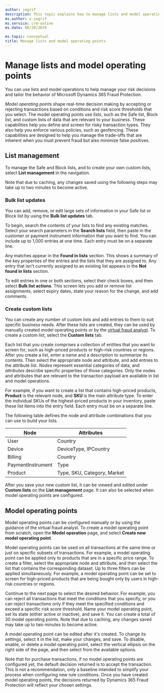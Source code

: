```yaml
---
author: jegrif
description: This topic explains how to manage lists and model operating points in Microsoft Dynamics 365 Fraud Protection.
ms.author: v-jegrif
ms.service: crm-online
ms.date: 08/20/2019

ms.topic: conceptual
title: Manage lists and model operating points
---
```


# Manage lists and model operating points

You can use lists and model operations to help manage your risk decisions and tailor the behavior of Microsoft Dynamics 365 Fraud Protection.

*Model operating points* shape real-time decision making by accepting or rejecting transactions based on conditions and risk score thresholds that you select. The model operating points use *lists*, such as the Safe list, Block list, and custom lists of data that are relevant to your business. These capabilities help you define and screen for risky transaction types. They also help you enforce various policies, such as geofencing. These capabilities are designed to help you manage the trade-offs that are inherent when you must prevent fraud but also minimize false positives.

## List management

To manage the Safe and Block lists, and to create your own custom lists, select **List management** in the navigation.

Note that due to caching, any changes saved using the following steps may take up to two minutes to become active.

### Bulk list updates

You can add, remove, or edit large sets of information in your Safe list or Block list by using the **Bulk list updates** tab.

To begin, search the contents of your lists to find any existing matches. Select your search parameters in the **Search lists** field,  then paste in the customer or payment instrument information that you want to find. You can include up to 1,000 entries at one time. Each entry must be on a separate line.

Any matches appear in the **Found in lists** section. This shows a summary of the key properties of the entries and the lists that they are assigned to. Any entry that isn't currently assigned to an existing list appears in the **Not found in lists** section.

To edit entries in one or both sections, select their check boxes, and then select **Bulk list actions**. This screen lets you add or remove list assignments, select expiry dates, state your reason for the change, and add comments.

### Create custom lists

You can create any number of custom lists and add entries to them to suit specific business needs. After these lists are created, they can be used by manually created model operating points or by the [virtual fraud analyst](virtual-fraud-analyst.md). To create a custom list, select the **Custom lists** tab.

Each list that you create comprises a collection of entities that you want to screen for, such as high-priced products or high-risk countries or regions. After you create a list, enter a name and a description to summarize its contents. Then select the appropriate node and attribute, and add entries to the attribute list. *Nodes* represent essential categories of data, and *attributes* describe specific properties of those categories. Only the nodes and attributes that are relevant to the transaction payload are available in list and model operations.

For example, if you want to create a list that contains high-priced products, **Product** is the relevant node, and **SKU** is the main attribute type. To enter the individual SKUs of the highest-priced products in your inventory, paste these list items into the entry field. Each entry must be on a separate line.

The following table defines the node and attribute combinations that you can use to build your lists.

| Node | Attributes 
|---|---|
| User | Country |
| Device | DeviceType, IPCountry |
| Billing | Country |
| PaymentInstrument | Type |
| Product | Type, SKU, Category, Market |

After you save your new custom list, it can be viewed and edited under **Custom lists** on the **List management** page. It can also be selected when model operating points are configured.

## Model operating points

Model operating points can be configured manually or by using the guidance of the virtual fraud analyst. To create a model operating point from scratch, open the **Model operation** page, and select **Create new model operating point**.

Model operating points can be used on all transactions at the same time or just on specific subsets of transactions. For example, a model operating point can be applied only to products that are in a specific price range. To create a filter, select the appropriate node and attribute, and then select the list that contains the corresponding dataset. Up to three filters can be applied simultaneously. For example, a model operating point can be set to screen for high-priced products that are being bought only by users in high-risk countries or regions.

Continue to the next page to select the desired behavior. For example, you can reject all transactions that meet the conditions that you specify, or you can reject transactions only if they meet the specified conditions and exceed a specific risk score threshold. Name your model operating point, set its state (either active or inactive), and save it. You can create a total of 30 model operating points. Note that due to caching, any changes saved may take up to two minutes to become active.

A model operating point can be edited after it's created. To change its settings, select it in the list, make your changes, and save. To disable, enable, or delete a model operating point, select the vertical ellipsis on the right side of the page, and then select from the available options.

Note that for purchase transactions, if no model operating points are configured yet, the default decision returned is to accept the transaction. This is not a recommendation, only a baseline intended to simplify your process when configuring new rule conditions. Once you have created model operating points, the decisions returned by Dynamics 365 Fraud Protection will reflect your chosen settings.

